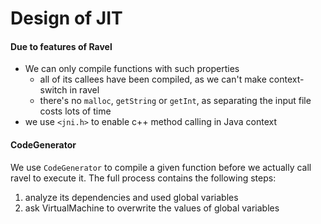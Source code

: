 # Design of JIT

#### Due to features of Ravel

- We can only compile functions with such properties
  - all of its callees have been compiled, as we can't make context-switch in ravel
  - there's no `malloc`, `getString` or `getInt`, as separating the input file costs lots of time
- we use `<jni.h>` to enable c++ method calling in Java context
  
#### CodeGenerator

We use `CodeGenerator` to compile a given function before we actually call ravel to execute it. The full process contains the following steps:

1. analyze its dependencies and used global variables
2. ask VirtualMachine to overwrite the values of global variables